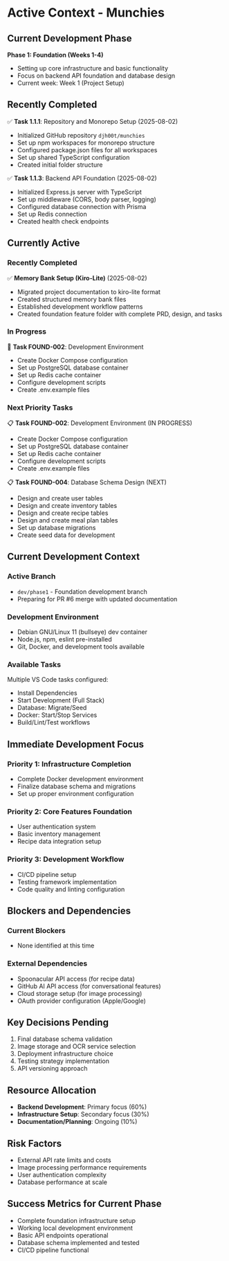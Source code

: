 # Active Context - Munchies

## Current Development Phase
**Phase 1: Foundation (Weeks 1-4)**
- Setting up core infrastructure and basic functionality
- Focus on backend API foundation and database design
- Current week: Week 1 (Project Setup)

## Recently Completed
✅ **Task 1.1.1**: Repository and Monorepo Setup (2025-08-02)
- Initialized GitHub repository `djh00t/munchies`
- Set up npm workspaces for monorepo structure
- Configured package.json files for all workspaces
- Set up shared TypeScript configuration
- Created initial folder structure

✅ **Task 1.1.3**: Backend API Foundation (2025-08-02)
- Initialized Express.js server with TypeScript
- Set up middleware (CORS, body parser, logging)
- Configured database connection with Prisma
- Set up Redis connection
- Created health check endpoints

## Currently Active

### Recently Completed
✅ **Memory Bank Setup (Kiro-Lite)** (2025-08-02)
- Migrated project documentation to kiro-lite format
- Created structured memory bank files
- Established development workflow patterns
- Created foundation feature folder with complete PRD, design, and tasks

### In Progress
🔄 **Task FOUND-002**: Development Environment
- Create Docker Compose configuration
- Set up PostgreSQL database container  
- Set up Redis cache container
- Configure development scripts
- Create .env.example files

### Next Priority Tasks
📋 **Task FOUND-002**: Development Environment (IN PROGRESS)
- Create Docker Compose configuration
- Set up PostgreSQL database container  
- Set up Redis cache container
- Configure development scripts
- Create .env.example files

📋 **Task FOUND-004**: Database Schema Design (NEXT)
- Design and create user tables
- Design and create inventory tables
- Design and create recipe tables
- Design and create meal plan tables
- Set up database migrations
- Create seed data for development

## Current Development Context

### Active Branch
- `dev/phase1` - Foundation development branch
- Preparing for PR #6 merge with updated documentation

### Development Environment
- Debian GNU/Linux 11 (bullseye) dev container
- Node.js, npm, eslint pre-installed
- Git, Docker, and development tools available

### Available Tasks
Multiple VS Code tasks configured:
- Install Dependencies
- Start Development (Full Stack)
- Database: Migrate/Seed
- Docker: Start/Stop Services
- Build/Lint/Test workflows

## Immediate Development Focus

### Priority 1: Infrastructure Completion
- Complete Docker development environment
- Finalize database schema and migrations
- Set up proper environment configuration

### Priority 2: Core Features Foundation  
- User authentication system
- Basic inventory management
- Recipe data integration setup

### Priority 3: Development Workflow
- CI/CD pipeline setup
- Testing framework implementation
- Code quality and linting configuration

## Blockers and Dependencies

### Current Blockers
- None identified at this time

### External Dependencies
- Spoonacular API access (for recipe data)
- GitHub AI API access (for conversational features)
- Cloud storage setup (for image processing)
- OAuth provider configuration (Apple/Google)

## Key Decisions Pending
1. Final database schema validation
2. Image storage and OCR service selection
3. Deployment infrastructure choice
4. Testing strategy implementation
5. API versioning approach

## Resource Allocation
- **Backend Development**: Primary focus (60%)
- **Infrastructure Setup**: Secondary focus (30%)
- **Documentation/Planning**: Ongoing (10%)

## Risk Factors
- External API rate limits and costs
- Image processing performance requirements
- User authentication complexity
- Database performance at scale

## Success Metrics for Current Phase
- Complete foundation infrastructure setup
- Working local development environment
- Basic API endpoints operational
- Database schema implemented and tested
- CI/CD pipeline functional

